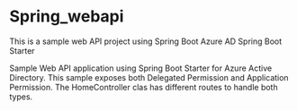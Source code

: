 # Spring_webapi
This is a sample web API project using Spring Boot Azure AD Spring Boot Starter

Sample Web API application using Spring Boot Starter for Azure Active Directory.  This sample exposes both Delegated Permission and Application Permission.  The HomeController clas has different routes to handle both types.
